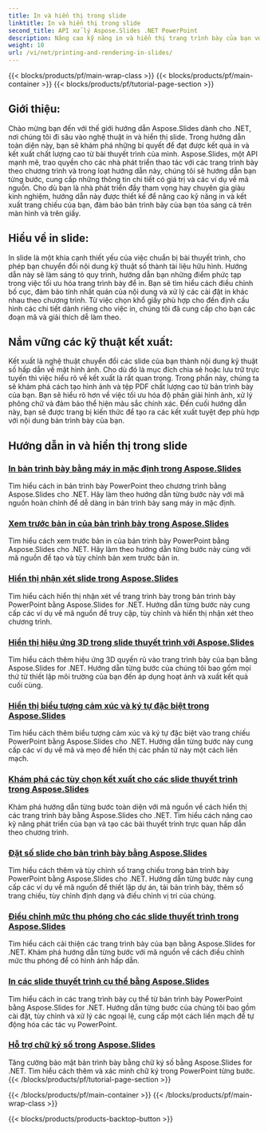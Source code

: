 ```yaml
---
title: In và hiển thị trong slide
linktitle: In và hiển thị trong slide
second_title: API xử lý Aspose.Slides .NET PowerPoint
description: Nâng cao kỹ năng in và hiển thị trang trình bày của bạn với các hướng dẫn Aspose.Slides dành cho .NET. Tìm hiểu các kỹ thuật từng bước để có đầu ra chất lượng cao. Đi sâu vào thao tác trượt ngay bây giờ!
weight: 10
url: /vi/net/printing-and-rendering-in-slides/
---
```


{{< blocks/products/pf/main-wrap-class >}}
{{< blocks/products/pf/main-container >}}
{{< blocks/products/pf/tutorial-page-section >}}


## Giới thiệu:

Chào mừng bạn đến với thế giới hướng dẫn Aspose.Slides dành cho .NET, nơi chúng tôi đi sâu vào nghệ thuật in và hiển thị slide. Trong hướng dẫn toàn diện này, bạn sẽ khám phá những bí quyết để đạt được kết quả in và kết xuất chất lượng cao từ bài thuyết trình của mình. Aspose.Slides, một API mạnh mẽ, trao quyền cho các nhà phát triển thao tác với các trang trình bày theo chương trình và trong loạt hướng dẫn này, chúng tôi sẽ hướng dẫn bạn từng bước, cung cấp những thông tin chi tiết có giá trị và các ví dụ về mã nguồn. Cho dù bạn là nhà phát triển đầy tham vọng hay chuyên gia giàu kinh nghiệm, hướng dẫn này được thiết kế để nâng cao kỹ năng in và kết xuất trang chiếu của bạn, đảm bảo bản trình bày của bạn tỏa sáng cả trên màn hình và trên giấy.

## Hiểu về in slide:

In slide là một khía cạnh thiết yếu của việc chuẩn bị bài thuyết trình, cho phép bạn chuyển đổi nội dung kỹ thuật số thành tài liệu hữu hình. Hướng dẫn này sẽ làm sáng tỏ quy trình, hướng dẫn bạn những điểm phức tạp trong việc tối ưu hóa trang trình bày để in. Bạn sẽ tìm hiểu cách điều chỉnh bố cục, đảm bảo tính nhất quán của nội dung và xử lý các cài đặt in khác nhau theo chương trình. Từ việc chọn khổ giấy phù hợp cho đến định cấu hình các chi tiết dành riêng cho việc in, chúng tôi đã cung cấp cho bạn các đoạn mã và giải thích dễ làm theo.

## Nắm vững các kỹ thuật kết xuất:

Kết xuất là nghệ thuật chuyển đổi các slide của bạn thành nội dung kỹ thuật số hấp dẫn về mặt hình ảnh. Cho dù đó là mục đích chia sẻ hoặc lưu trữ trực tuyến thì việc hiểu rõ về kết xuất là rất quan trọng. Trong phần này, chúng ta sẽ khám phá cách tạo hình ảnh và tệp PDF chất lượng cao từ bản trình bày của bạn. Bạn sẽ hiểu rõ hơn về việc tối ưu hóa độ phân giải hình ảnh, xử lý phông chữ và đảm bảo thể hiện màu sắc chính xác. Đến cuối hướng dẫn này, bạn sẽ được trang bị kiến thức để tạo ra các kết xuất tuyệt đẹp phù hợp với nội dung bản trình bày của bạn.

## Hướng dẫn in và hiển thị trong slide
### [In bản trình bày bằng máy in mặc định trong Aspose.Slides](./printing-with-default-printer/)
Tìm hiểu cách in bản trình bày PowerPoint theo chương trình bằng Aspose.Slides cho .NET. Hãy làm theo hướng dẫn từng bước này với mã nguồn hoàn chỉnh để dễ dàng in bản trình bày sang máy in mặc định.
### [Xem trước bản in của bản trình bày trong Aspose.Slides](./presentation-print-preview/)
Tìm hiểu cách xem trước bản in của bản trình bày PowerPoint bằng Aspose.Slides cho .NET. Hãy làm theo hướng dẫn từng bước này cùng với mã nguồn để tạo và tùy chỉnh bản xem trước bản in.
### [Hiển thị nhận xét slide trong Aspose.Slides](./rendering-slide-comments/)
Tìm hiểu cách hiển thị nhận xét về trang trình bày trong bản trình bày PowerPoint bằng Aspose.Slides for .NET. Hướng dẫn từng bước này cung cấp các ví dụ về mã nguồn để truy cập, tùy chỉnh và hiển thị nhận xét theo chương trình.
### [Hiển thị hiệu ứng 3D trong slide thuyết trình với Aspose.Slides](./rendering-3d-effects/)
Tìm hiểu cách thêm hiệu ứng 3D quyến rũ vào trang trình bày của bạn bằng Aspose.Slides for .NET. Hướng dẫn từng bước của chúng tôi bao gồm mọi thứ từ thiết lập môi trường của bạn đến áp dụng hoạt ảnh và xuất kết quả cuối cùng.
### [Hiển thị biểu tượng cảm xúc và ký tự đặc biệt trong Aspose.Slides](./rendering-emoji-special-characters/)
Tìm hiểu cách thêm biểu tượng cảm xúc và ký tự đặc biệt vào trang chiếu PowerPoint bằng Aspose.Slides cho .NET. Hướng dẫn từng bước này cung cấp các ví dụ về mã và mẹo để hiển thị các phần tử này một cách liền mạch.
### [Khám phá các tùy chọn kết xuất cho các slide thuyết trình trong Aspose.Slides](./presentation-render-options/)
Khám phá hướng dẫn từng bước toàn diện với mã nguồn về cách hiển thị các trang trình bày bằng Aspose.Slides cho .NET. Tìm hiểu cách nâng cao kỹ năng phát triển của bạn và tạo các bài thuyết trình trực quan hấp dẫn theo chương trình.
### [Đặt số slide cho bản trình bày bằng Aspose.Slides](./setting-slide-numbers/)
Tìm hiểu cách thêm và tùy chỉnh số trang chiếu trong bản trình bày PowerPoint bằng Aspose.Slides cho .NET. Hướng dẫn từng bước này cung cấp các ví dụ về mã nguồn để thiết lập dự án, tải bản trình bày, thêm số trang chiếu, tùy chỉnh định dạng và điều chỉnh vị trí của chúng.
### [Điều chỉnh mức thu phóng cho các slide thuyết trình trong Aspose.Slides](./adjusting-zoom-level/)
Tìm hiểu cách cải thiện các trang trình bày của bạn bằng Aspose.Slides for .NET. Khám phá hướng dẫn từng bước với mã nguồn về cách điều chỉnh mức thu phóng để có hình ảnh hấp dẫn.
### [In các slide thuyết trình cụ thể bằng Aspose.Slides](./printing-specific-slides/)
Tìm hiểu cách in các trang trình bày cụ thể từ bản trình bày PowerPoint bằng Aspose.Slides for .NET. Hướng dẫn từng bước của chúng tôi bao gồm cài đặt, tùy chỉnh và xử lý các ngoại lệ, cung cấp một cách liền mạch để tự động hóa các tác vụ PowerPoint.
### [Hỗ trợ chữ ký số trong Aspose.Slides](./digital-signature-support/)
Tăng cường bảo mật bản trình bày bằng chữ ký số bằng Aspose.Slides for .NET. Tìm hiểu cách thêm và xác minh chữ ký trong PowerPoint từng bước.
{{< /blocks/products/pf/tutorial-page-section >}}

{{< /blocks/products/pf/main-container >}}
{{< /blocks/products/pf/main-wrap-class >}}

{{< blocks/products/products-backtop-button >}}
